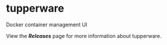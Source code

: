 # tupperware
Docker container management UI

View the ***Releases*** page for more information about tupperware.
